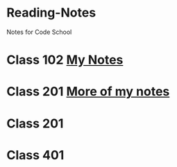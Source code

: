 # Reading-Notes
Notes for Code School

# Class 102 [My Notes](https://github.com/Gstilla/Reading-Notes/blob/main/Gstilla.md)

# Class 201 [More of my notes ](https://github.com/Gstilla/Reading-Notes/blob/main/Class%20201.md)

# Class 201

# Class 401

